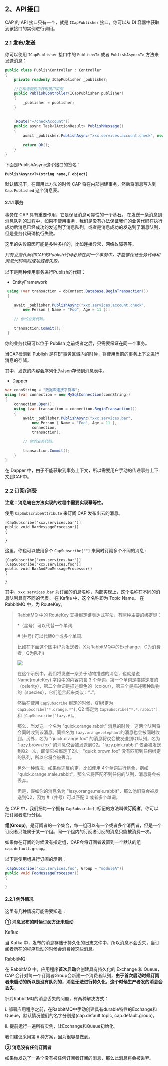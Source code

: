 
## 2、API接口


CAP 的 API 接口只有一个，就是 `ICapPublisher` 接口，你可以从 DI 容器中获取到该接口的实例进行调用。

### 2.1 发布/发送

你可以使用 `ICapPublisher` 接口中的 `Publish<T>` 或者 `PublishAsync<T>` 方法来发送消息：

```cs
public class PublishController : Controller
{
    private readonly ICapPublisher _publisher;
    
    //在构造函数中获取接口实例
    public PublishController(ICapPublisher publisher)
    {
    	_publisher = publisher;
    }
    
    
    [Route("~/checkAccount")]
    public async Task<IActionResult> PublishMessage()
    {
    	await _publisher.PublishAsync("xxx.services.account.check", new Person { Name = "Foo", Age = 11 });
    
    	return Ok();
    }
}

```

下面是PublishAsync这个接口的签名：

**`PublishAsync<T>(string name,T object)`**

默认情况下，在调用此方法的时候 CAP 将在内部创建事务，然后将消息写入到 `Cap.Published` 这个消息表。

#### 2.1.1  事务

事务在 CAP 具有重要作用，它是保证消息可靠性的一个基石。 在发送一条消息到消息队列的过程中，如果不使用事务，我们是没有办法保证我们的业务代码在执行成功后消息已经成功的发送到了消息队列，或者是消息成功的发送到了消息队列，但是业务代码确执行失败。

这里的失败原因可能是多种多样的，比如连接异常，网络故障等等。

*只有业务代码和CAP的Publish代码必须在同一个事务中，才能够保证业务代码和消息代码同时成功或者失败。*

以下是两种使用事务进行Publish的代码：

* EntityFramework

```cs
 using (var transaction = dbContext.Database.BeginTransaction())
 {
    
    await _publisher.PublishAsync("xxx.services.account.check",
        new Person { Name = "Foo", Age = 11 });
        
    // 你的业务代码。
    
    transaction.Commit();
 }

```

你的业务代码可以位于 Publish 之前或者之后，只需要保证在同一个事务。 

当CAP检测到 Publish 是在EF事务区域内的时候，将使用当前的事务上下文进行消息的存储。

其中，发送的内容会序列化为Json存储到消息表中。

* Dapper

```cs
var connString = "数据库连接字符串";
using (var connection = new MySqlConnection(connString))
{
    connection.Open();
    using (var transaction = connection.BeginTransaction())
    {
        await _publisher.PublishAsync("xxx.services.bar",
            new Person { Name = "Foo", Age = 11 }, 
            connection,
            transaction);
            
        // 你的业务代码。
        
        transaction.Commit();
    }
}

```

在 Dapper 中，由于不能获取到事务上下文，所以需要用户手动的传递事务上下文到CAP中。

### 2.2 订阅/消费

**注意：消息端在方法实现的过程中需要实现幂等性。**

使用 `CapSubscribeAttribute` 来订阅 CAP 发布出去的消息。

```
[CapSubscribe("xxx.services.bar")]
public void BarMessageProcessor()
{
    
}

```

这里，你也可以使用多个 `CapSubscribe[""]` 来同时订阅多个不同的消息 :

```
[CapSubscribe("xxx.services.bar")]
[CapSubscribe("xxx.services.foo")]
public void BarAndFooMessageProcessor()
{
    
}

```

其中，`xxx.services.bar` 为订阅的消息名称，内部实现上，这个名称在不同的消息队列具有不同的代表。 在 Kafka 中，这个名称即为 Topic Name。 在RabbitMQ 中，为 RouteKey。

> RabbitMQ 中的 RouteKey 支持绑定键表达式写法，有两种主要的绑定键：
> 
> \*（星号）可以代替一个单词.
> 
> \# (井号) 可以代替0个或多个单词.
> 
> 比如在下面这个图中(P为发送者，X为RabbitMQ中的Exchange，C为消费者，Q为队列)
> 
> ![](http://images2017.cnblogs.com/blog/250417/201708/250417-20170807093230268-283915002.png)
> 
> 在这个示例中，我们将发送一条关于动物描述的消息，也就是说 Name(routeKey) 字段中的内容包含 3 个单词。第一个单词是描述速度的（celerity），第二个单词是描述颜色的（colour），第三个是描述哪种动物的（species），它们组合起来类似：“<celerity>.<colour>.<species>”。
> 
> 然后在使用 `CapSubscribe` 绑定的时候，Q1绑定为 `CapSubscribe["*.orange.*"]`, Q2 绑定为  `CapSubscribe["*.*.rabbit"]` 和 `[CapSubscribe["lazy.#]`。
> 
> 那么，当发送一个名为 "quick.orange.rabbit" 消息的时候，这两个队列将会同时收到该消息。同样名为 `lazy.orange.elephant`的消息也会被同时收到。另外，名为 "quick.orange.fox" 的消息将仅会被发送到Q1队列，名为 "lazy.brown.fox" 的消息仅会被发送到Q2。"lazy.pink.rabbit" 仅会被发送到Q2一次，即使它被绑定了2次。"quick.brown.fox" 没有匹配到任何绑定的队列，所以它将会被丢弃。
> 
> 另外一种情况，如果你违反约定，比如使用 4个单词进行组合，例如 "quick.orange.male.rabbit"，那么它将匹配不到任何的队列，消息将会被丢弃。
> 
> 但是，假如你的消息名为 "lazy.orange.male.rabbit"，那么他们将会被发送到Q2，因为 #（井号）可以匹配 0 或者多个单词。


在 CAP 中，我们把每一个拥有 `CapSubscribe[]`标记的方法叫做**订阅者**，你可以把订阅者进行分组。

**组(Group)**，是订阅者的一个集合，每一组可以有一个或者多个消费者，但是一个订阅者只能属于某一个组。同一个组内的订阅者订阅的消息只能被消费一次。

如果你在订阅的时候没有指定组，CAP会将订阅者设置到一个默认的组 `cap.default.group`。

以下是使用组进行订阅的示例：

```cs
[CapSubscribe("xxx.services.foo", Group = "moduleA")]
public void FooMessageProcessor()
{
    
}

```

#### 2.2.1 例外情况

这里有几种情况可能需要知道：

**① 消息发布的时候订阅方还未启动**

Kafka:

当 Kafka 中，发布的消息存储于持久化的日志文件中，所以消息不会丢失，当订阅者所在的程序启动的时候会消费掉这些消息。

RabbitMQ:

在 RabbitMQ 中，应用程序**首次启动**会创建具有持久化的 Exchange 和 Queue，CAP 会针对每一个订阅者Group会新建一个消费者队列，**由于首次启动时候订阅者未启动的所以是没有队列的，消息无法进行持久化，这个时候生产者发的消息会丢失**。

针对RabbitMQ的消息丢失的问题，有两种解决方式：

i. 部署应用程序之前，在RabbitMQ中手动创建具有durable特性的Exchange和Queue，默认情况他们的名字分别是(cap.default.topic, cap.default.group)。

ii. 提前运行一遍所有实例，让Exchange和Queue初始化。

我们建议采用第 ii 种方案，因为很容易做到。


**② 消息没有任何订阅者**

如果你发送了一条个没有被任何订阅者订阅的消息，那么此消息将会被丢弃。
